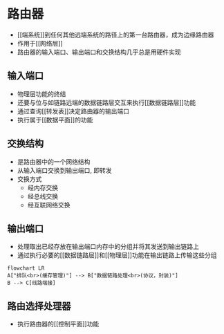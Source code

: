 # 路由器

- [[端系统]]到任何其他远端系统的路径上的第一台路由器，成为边缘路由器
- 作用于[[网络层]]
- 路由器的输入端口、输出端口和交换结构几乎总是用硬件实现

## 输入端口

- 物理层功能的终结
- 还要与位与如链路远端的数据链路层交互来执行[[数据链路层]]功能
- 通过查询[[转发表]]决定路由器的输出端口
- 执行属于[[数据平面]]的功能

## 交换结构

- 是路由器中的一个网络结构
- 从输入端口交换到输出端口, 即转发
- 交换方式
  - 经内存交换
  - 经总线交换
  - 经互联网络交换
  
## 输出端口

- 处理取出已经存放在输出端口内存中的分组并将其发送到输出链路上
- 通过执行必要的[[数据链路层]]和[[物理层]]功能在输出链路上传输这些分组

```mermaid
flowchart LR
A["排队<br>(缓存管理)"] --> B["数据链路处理<br>(协议，封装)"]
B --> C[线路端接]
```

## 路由选择处理器

- 执行路由器的[[控制平面]]功能
  